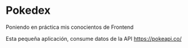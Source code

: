 # Pokedex
Poniendo en práctica mis conocientos de Frontend

Esta pequeña aplicación, consume datos de la API https://pokeapi.co/
